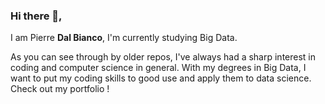 ### Hi there 👋,

I am Pierre **Dal Bianco**, I'm currently studying Big Data.

As you can see through by older repos, I've always had a sharp interest in coding and computer science in general. With my degrees in Big Data, I want to put my coding skills to good use and apply them to data science. Check out my portfolio !

<!--
**pierre-db/pierre-db** is a ✨ _special_ ✨ repository because its `README.md` (this file) appears on your GitHub profile.

Here are some ideas to get you started:

- 🔭 I’m currently working on ...
- 🌱 I’m currently learning ...
- 👯 I’m looking to collaborate on ...
- 🤔 I’m looking for help with ...
- 💬 Ask me about ...
- 📫 How to reach me: ...
- 😄 Pronouns: ...
- ⚡ Fun fact: ...
-->
